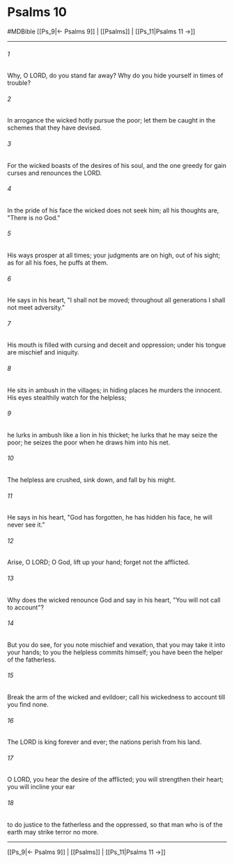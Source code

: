 # Psalms 10
#MDBible
[[Ps_9|← Psalms 9]] | [[Psalms]] | [[Ps_11|Psalms 11 →]]

***

###### 1 

Why, O LORD, do you stand far away? Why do you hide yourself in times of trouble? 

###### 2 

In arrogance the wicked hotly pursue the poor; let them be caught in the schemes that they have devised. 

###### 3 

For the wicked boasts of the desires of his soul, and the one greedy for gain curses and renounces the LORD. 

###### 4 

In the pride of his face the wicked does not seek him; all his thoughts are, "There is no God." 

###### 5 

His ways prosper at all times; your judgments are on high, out of his sight; as for all his foes, he puffs at them. 

###### 6 

He says in his heart, "I shall not be moved; throughout all generations I shall not meet adversity." 

###### 7 

His mouth is filled with cursing and deceit and oppression; under his tongue are mischief and iniquity. 

###### 8 

He sits in ambush in the villages; in hiding places he murders the innocent. His eyes stealthily watch for the helpless; 

###### 9 

he lurks in ambush like a lion in his thicket; he lurks that he may seize the poor; he seizes the poor when he draws him into his net. 

###### 10 

The helpless are crushed, sink down, and fall by his might. 

###### 11 

He says in his heart, "God has forgotten, he has hidden his face, he will never see it." 

###### 12 

Arise, O LORD; O God, lift up your hand; forget not the afflicted. 

###### 13 

Why does the wicked renounce God and say in his heart, "You will not call to account"? 

###### 14 

But you do see, for you note mischief and vexation, that you may take it into your hands; to you the helpless commits himself; you have been the helper of the fatherless. 

###### 15 

Break the arm of the wicked and evildoer; call his wickedness to account till you find none. 

###### 16 

The LORD is king forever and ever; the nations perish from his land. 

###### 17 

O LORD, you hear the desire of the afflicted; you will strengthen their heart; you will incline your ear 

###### 18 

to do justice to the fatherless and the oppressed, so that man who is of the earth may strike terror no more. 

***

[[Ps_9|← Psalms 9]] | [[Psalms]] | [[Ps_11|Psalms 11 →]]
